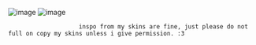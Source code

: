 
![image](https://github.com/macdoon/macdoon/assets/167823718/5fc02f30-84bc-4562-a72c-b69bdc14ab2b)
![image](https://github.com/macdoon/macdoon/assets/167823718/8f7934df-274e-4f30-b49e-88aa33071395)


                        inspo from my skins are fine, just please do not full on copy my skins unless i give permission. :3 

